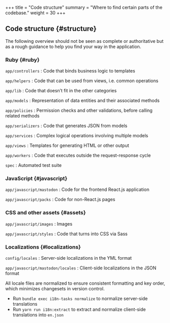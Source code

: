 +++
title = "Code structure"
summary = "Where to find certain parts of the codebase."
weight = 30
+++

## Code structure {#structure}

The following overview should not be seen as complete or authoritative but as a rough guidance to help you find your way in the application.

### Ruby {#ruby}

`app/controllers`
: Code that binds business logic to templates

`app/helpers`
: Code that can be used from views, i.e. common operations

`app/lib`
: Code that doesn’t fit in the other categories

`app/models`
: Representation of data entities and their associated methods

`app/policies`
: Permission checks and other validations, before calling related methods

`app/serializers`
: Code that generates JSON from models

`app/services`
: Complex logical operations involving multiple models

`app/views`
: Templates for generating HTML or other output

`app/workers`
: Code that executes outside the request-response cycle

`spec`
: Automated test suite

### JavaScript {#javascript}

`app/javascript/mastodon`
: Code for the frontend React.js application

`app/javascript/packs`
: Code for non-React.js pages

### CSS and other assets {#assets}

`app/javascript/images`
: Images

`app/javascript/styles`
: Code that turns into CSS via Sass

### Localizations {#localizations}

`config/locales`
: Server-side localizations in the YML format

`app/javascript/mastodon/locales`
: Client-side localizations in the JSON format

All locale files are normalized to ensure consistent formatting and key order, which minimizes changesets in version control.

- Run `bundle exec i18n-tasks normalize` to normalize server-side translations
- Run `yarn run i18n:extract` to extract and normalize client-side translations into `en.json`
